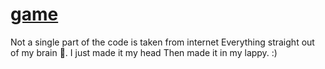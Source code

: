 # [game](https://templar-ajay.github.io/game)
Not a single part of the code is taken from internet 
Everything straight out of my brain 🧠.
I just made it my head 
Then made it in my lappy.
:)
